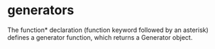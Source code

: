 # generators
The function* declaration (function keyword followed by an asterisk) defines a generator function, which returns a Generator object.
